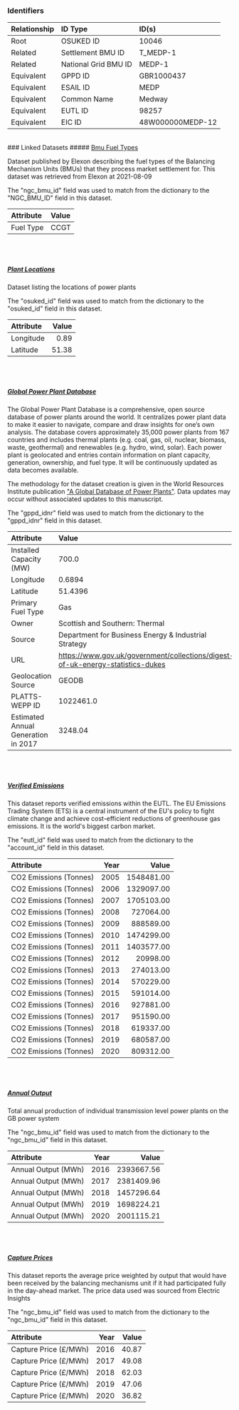 ### Identifiers

| Relationship   | ID Type              | ID(s)            |
|:---------------|:---------------------|:-----------------|
| Root           | OSUKED ID            | 10046            |
| Related        | Settlement BMU ID    | T_MEDP-1         |
| Related        | National Grid BMU ID | MEDP-1           |
| Equivalent     | GPPD ID              | GBR1000437       |
| Equivalent     | ESAIL ID             | MEDP             |
| Equivalent     | Common Name          | Medway           |
| Equivalent     | EUTL ID              | 98257            |
| Equivalent     | EIC ID               | 48W000000MEDP-12 |

<br>
### Linked Datasets
##### <a href="https://raw.githubusercontent.com/OSUKED/Dictionary-Datasets/main/datasets/bmu-fuel-types/datapackage.json">Bmu Fuel Types</a>

Dataset published by Elexon describing the fuel types of the Balancing Mechanism Units (BMUs) that they process market settlement for. This dataset was retrieved from Elexon at 2021-08-09

The "ngc_bmu_id" field was used to match from the dictionary to the "NGC_BMU_ID" field in this dataset.

| Attribute   | Value   |
|:------------|:--------|
| Fuel Type   | CCGT    |

<br><br>
##### <a href="https://raw.githubusercontent.com/OSUKED/Dictionary-Datasets/main/datasets/plant-locations/datapackage.json">Plant Locations</a>

Dataset listing the locations of power plants

The "osuked_id" field was used to match from the dictionary to the "osuked_id" field in this dataset.

| Attribute   |   Value |
|:------------|--------:|
| Longitude   |    0.89 |
| Latitude    |   51.38 |

<br><br>
##### <a href="https://raw.githubusercontent.com/OSUKED/Dictionary-Datasets/main/datasets/global-power-plant-database/datapackage.json">Global Power Plant Database</a>

The Global Power Plant Database is a comprehensive, open source database of power plants around the world. It centralizes power plant data to make it easier to navigate, compare and draw insights for one’s own analysis. The database covers approximately 35,000 power plants from 167 countries and includes thermal plants (e.g. coal, gas, oil, nuclear, biomass, waste, geothermal) and renewables (e.g. hydro, wind, solar). Each power plant is geolocated and entries contain information on plant capacity, generation, ownership, and fuel type. It will be continuously updated as data becomes available. 

The methodology for the dataset creation is given in the World Resources Institute publication ["A Global Database of Power Plants"](https://www.wri.org/research/global-database-power-plants). Data updates may occur without associated updates to this manuscript.

The "gppd_idnr" field was used to match from the dictionary to the "gppd_idnr" field in this dataset.

| Attribute                           | Value                                                                          |
|:------------------------------------|:-------------------------------------------------------------------------------|
| Installed Capacity (MW)             | 700.0                                                                          |
| Longitude                           | 0.6894                                                                         |
| Latitude                            | 51.4396                                                                        |
| Primary Fuel Type                   | Gas                                                                            |
| Owner                               | Scottish and Southern: Thermal                                                 |
| Source                              | Department for Business Energy & Industrial Strategy                           |
| URL                                 | https://www.gov.uk/government/collections/digest-of-uk-energy-statistics-dukes |
| Geolocation Source                  | GEODB                                                                          |
| PLATTS-WEPP ID                      | 1022461.0                                                                      |
| Estimated Annual Generation in 2017 | 3248.04                                                                        |

<br><br>
##### <a href="https://raw.githubusercontent.com/OSUKED/Dictionary-Datasets/main/datasets/verified-emissions/datapackage.json">Verified Emissions</a>

This dataset reports verified emissions within the EUTL. The EU Emissions Trading System (ETS) is a central instrument of the EU's policy to fight climate change and achieve cost-efficient reductions of greenhouse gas emissions. It is the world's biggest carbon market.

The "eutl_id" field was used to match from the dictionary to the "account_id" field in this dataset.

| Attribute              |   Year |      Value |
|:-----------------------|-------:|-----------:|
| CO2 Emissions (Tonnes) |   2005 | 1548481.00 |
| CO2 Emissions (Tonnes) |   2006 | 1329097.00 |
| CO2 Emissions (Tonnes) |   2007 | 1705103.00 |
| CO2 Emissions (Tonnes) |   2008 |  727064.00 |
| CO2 Emissions (Tonnes) |   2009 |  888589.00 |
| CO2 Emissions (Tonnes) |   2010 | 1474299.00 |
| CO2 Emissions (Tonnes) |   2011 | 1403577.00 |
| CO2 Emissions (Tonnes) |   2012 |   20998.00 |
| CO2 Emissions (Tonnes) |   2013 |  274013.00 |
| CO2 Emissions (Tonnes) |   2014 |  570229.00 |
| CO2 Emissions (Tonnes) |   2015 |  591014.00 |
| CO2 Emissions (Tonnes) |   2016 |  927881.00 |
| CO2 Emissions (Tonnes) |   2017 |  951590.00 |
| CO2 Emissions (Tonnes) |   2018 |  619337.00 |
| CO2 Emissions (Tonnes) |   2019 |  680587.00 |
| CO2 Emissions (Tonnes) |   2020 |  809312.00 |

<br><br>
##### <a href="https://raw.githubusercontent.com/OSUKED/Dictionary-Datasets/main/datasets/annual-output/datapackage.json">Annual Output</a>

Total annual production of individual transmission level power plants on the GB power system

The "ngc_bmu_id" field was used to match from the dictionary to the "ngc_bmu_id" field in this dataset.

| Attribute           |   Year |      Value |
|:--------------------|-------:|-----------:|
| Annual Output (MWh) |   2016 | 2393667.56 |
| Annual Output (MWh) |   2017 | 2381409.96 |
| Annual Output (MWh) |   2018 | 1457296.64 |
| Annual Output (MWh) |   2019 | 1698224.21 |
| Annual Output (MWh) |   2020 | 2001115.21 |

<br><br>
##### <a href="https://raw.githubusercontent.com/OSUKED/Dictionary-Datasets/main/datasets/capture-prices/datapackage.json">Capture Prices</a>

This dataset reports the average price weighted by output that would have been received by the balancing mechanisms unit if it had participated fully in the day-ahead market. The price data used was sourced from Electric Insights

The "ngc_bmu_id" field was used to match from the dictionary to the "ngc_bmu_id" field in this dataset.

| Attribute             |   Year |   Value |
|:----------------------|-------:|--------:|
| Capture Price (£/MWh) |   2016 |   40.87 |
| Capture Price (£/MWh) |   2017 |   49.08 |
| Capture Price (£/MWh) |   2018 |   62.03 |
| Capture Price (£/MWh) |   2019 |   47.06 |
| Capture Price (£/MWh) |   2020 |   36.82 |
